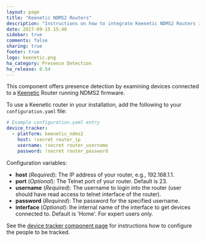 ```yaml
---
layout: page
title: "Keenetic NDMS2 Routers"
description: "Instructions on how to integrate Keenetic NDMS2 Routers into Home Assistant."
date: 2017-09-15 15:40
sidebar: true
comments: false
sharing: true
footer: true
logo: keenetic.png
ha_category: Presence Detection
ha_release: 0.54
---
```


This component offers presence detection by examining devices connected to a [Keenetic](https://keenetic.net/)
Router running NDMS2 firmware.

To use a Keenetic router in your installation, add the following to your `configuration.yaml` file:

```yaml
# Example configuration.yaml entry
device_tracker:
  - platform: keenetic_ndms2
    host: !secret router_ip
    username: !secret router_username
    password: !secret router_password
```

Configuration variables:

- **host** (*Required*): The IP address of your router, e.g., 192.168.1.1.
- **port** (*Optional*): The Telnet port of your router. Default is 23.
- **username** (*Required*): The username to login into the router (user should have read access to telnet interface of the router).
- **password** (*Required*): The password for the specified username.
- **interface** (*Optional*): Ihe internal name of the interface to get devices connected to. Default is 'Home'. For expert users only. 


See the [device tracker component page](/components/device_tracker/) for instructions how to configure the people to be tracked.
